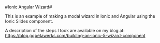 #Ionic Angular Wizard#

This is an example of making a modal wizard in Ionic and Angular using the Ionic Slides component.

A description of the steps I took are available on my blog at: https://blog.ggbetawerks.com/building-an-ionic-5-wizard-component
